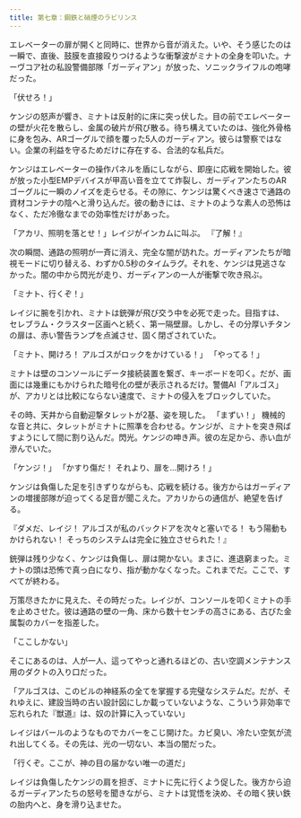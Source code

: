 ```yaml
---
title: 第七章：鋼鉄と硝煙のラビリンス
---
```


エレベーターの扉が開くと同時に、世界から音が消えた。いや、そう感じたのは一瞬で、直後、鼓膜を直接殴りつけるような衝撃波がミナトの全身を叩いた。ナーヴコア社の私設警備部隊「ガーディアン」が放った、ソニックライフルの咆哮だった。

「伏せろ！」

ケンジの怒声が響き、ミナトは反射的に床に突っ伏した。目の前でエレベーターの壁が火花を散らし、金属の破片が飛び散る。待ち構えていたのは、強化外骨格に身を包み、ARゴーグルで顔を覆った5人のガーディアン。彼らは警察ではない。企業の利益を守るためだけに存在する、合法的な私兵だ。

ケンジはエレベーターの操作パネルを盾にしながら、即座に応戦を開始した。彼が放った小型EMPデバイスが甲高い音を立てて炸裂し、ガーディアンたちのARゴーグルに一瞬のノイズを走らせる。その隙に、ケンジは驚くべき速さで通路の資材コンテナの陰へと滑り込んだ。彼の動きには、ミナトのような素人の恐怖はなく、ただ冷徹なまでの効率性だけがあった。

「アカリ、照明を落とせ！」レイジがインカムに叫ぶ。
『了解！』

次の瞬間、通路の照明が一斉に消え、完全な闇が訪れた。ガーディアンたちが暗視モードに切り替える、わずか0.5秒のタイムラグ。それを、ケンジは見逃さなかった。闇の中から閃光が走り、ガーディアンの一人が衝撃で吹き飛ぶ。

「ミナト、行くぞ！」

レイジに腕を引かれ、ミナトは銃弾が飛び交う中を必死で走った。目指すは、セレブラム・クラスター区画へと続く、第一隔壁扉。しかし、その分厚いチタンの扉は、赤い警告ランプを点滅させ、固く閉ざされていた。

「ミナト、開けろ！ アルゴスがロックをかけている！」
「やってる！」

ミナトは壁のコンソールにデータ接続装置を繋ぎ、キーボードを叩く。だが、画面には幾重にもかけられた暗号化の壁が表示されるだけ。警備AI「アルゴス」が、アカリとは比較にならない速度で、ミナトの侵入をブロックしていた。

その時、天井から自動迎撃タレットが2基、姿を現した。
「まずい！」
機械的な音と共に、タレットがミナトに照準を合わせる。ケンジが、ミナトを突き飛ばすようにして間に割り込んだ。閃光。ケンジの呻き声。彼の左足から、赤い血が滲んでいた。

「ケンジ！」
「かすり傷だ！ それより、扉を…開けろ！」

ケンジは負傷した足を引きずりながらも、応戦を続ける。後方からはガーディアンの増援部隊が迫ってくる足音が聞こえた。アカリからの通信が、絶望を告げる。

『ダメだ、レイジ！ アルゴスが私のバックドアを次々と塞いでる！ もう陽動もかけられない！ そっちのシステムは完全に独立させられた！』

銃弾は残り少なく、ケンジは負傷し、扉は開かない。まさに、進退窮まった。ミナトの頭は恐怖で真っ白になり、指が動かなくなった。これまでだ。ここで、すべてが終わる。

万策尽きたかに見えた、その時だった。レイジが、コンソールを叩くミナトの手を止めさせた。彼は通路の壁の一角、床から数十センチの高さにある、古びた金属製のカバーを指差した。

「ここしかない」

そこにあるのは、人が一人、這ってやっと通れるほどの、古い空調メンテナンス用のダクトの入り口だった。

「アルゴスは、このビルの神経系の全てを掌握する完璧なシステムだ。だが、それゆえに、建設当時の古い設計図にしか載っていないような、こういう非効率で忘れられた『獣道』は、奴の計算に入っていない」

レイジはバールのようなものでカバーをこじ開けた。カビ臭い、冷たい空気が流れ出してくる。その先は、光の一切ない、本当の闇だった。

「行くぞ。ここが、神の目の届かない唯一の道だ」

レイジは負傷したケンジの肩を担ぎ、ミナトに先に行くよう促した。後方から迫るガーディアンたちの怒号を聞きながら、ミナトは覚悟を決め、その暗く狭い鉄の胎内へと、身を滑り込ませた。
